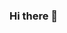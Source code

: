 ### Hi there 👋

<!--
**dartrix/dartrix** is a ✨ _special_ ✨ repository because its `README.md` (this file) appears on your GitHub profile.

Here are some ideas to get you started:

- 🔭 I’m currently working on ComuniQue as Full Stack Web Developer
- 🌱 I’m currently learning Machine Learning, Nodejs, Flutter, Web Development, PHP, Dart
- 👯 I’m looking to collaborate on anything tbh
- 💬 Ask me about programming stuff
- 📫 How to reach me: dartrix360@gmail.com
- ⚡ Fun fact: watch?v=dQw4w9WgXcQ
-->
